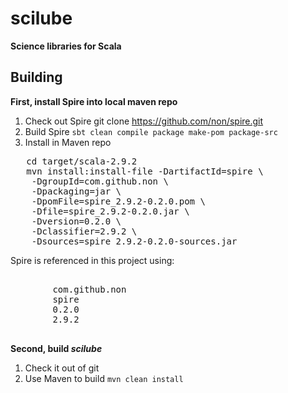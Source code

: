 # scilube

**Science libraries for Scala**


## Building

**First, install Spire into local maven repo**
 1. Check out Spire
   git clone https://github.com/non/spire.git
 2.  Build Spire
   `sbt clean compile package make-pom package-src`
 3. Install in Maven repo
<pre>
   cd target/scala-2.9.2
   mvn install:install-file -DartifactId=spire \
    -DgroupId=com.github.non \
    -Dpackaging=jar \
    -DpomFile=spire_2.9.2-0.2.0.pom \
    -Dfile=spire_2.9.2-0.2.0.jar \
    -Dversion=0.2.0 \
    -Dclassifier=2.9.2 \
    -Dsources=spire_2.9.2-0.2.0-sources.jar
</pre>

Spire is referenced in this project using:
<pre>
    <dependency>
        <groupId>com.github.non</groupId>
        <artifactId>spire</artifactId>
        <version>0.2.0</version>
        <classifier>2.9.2</classifier>
    </dependency>
</pre>

**Second, build _scilube_**
  1. Check it out of git
  2. Use Maven to build
  `mvn clean install`